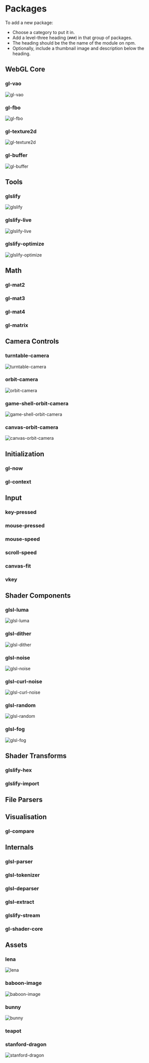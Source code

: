 # Packages

To add a new package:

* Choose a category to put it in.
* Add a level-three heading (`###`) in that group of packages.
* The heading should be the the name of the module on npm.
* Optionally, include a thumbnail image and description below the heading.

## WebGL Core

### gl-vao
![gl-vao](http://imgur.com/iv3pOSh.png)
### gl-fbo
![gl-fbo](http://imgur.com/xiXCQGN.png)
### gl-texture2d
![gl-texture2d](http://imgur.com/ZkcCvzx.jpg)
### gl-buffer
![gl-buffer](http://imgur.com/JFZGJBx.png)

## Tools

### glslify
![glslify](http://imgur.com/ThMYeUx.png)
### glslify-live
![glslify-live](http://imgur.com/9mmysos.png)
### glslify-optimize
![glslify-optimize](http://imgur.com/pF9tmNg.png)

## Math

### gl-mat2
### gl-mat3
### gl-mat4
### gl-matrix

## Camera Controls

### turntable-camera
![turntable-camera](http://imgur.com/3wiGD3K.png)
### orbit-camera
![orbit-camera](http://imgur.com/BPkl0Yh.png)
### game-shell-orbit-camera
![game-shell-orbit-camera](http://imgur.com/BPkl0Yh.png)
### canvas-orbit-camera
![canvas-orbit-camera](http://imgur.com/BPkl0Yh.png)

## Initialization

### gl-now
### gl-context

## Input

### key-pressed
### mouse-pressed
### mouse-speed
### scroll-speed
### canvas-fit
### vkey

## Shader Components

### glsl-luma
![glsl-luma](http://imgur.com/SRxqxj2.png)

### glsl-dither
![glsl-dither](http://imgur.com/D4ccYiJ.png)

### glsl-noise
![glsl-noise](http://imgur.com/BFITCvl.jpg)

### glsl-curl-noise
![glsl-curl-noise](http://imgur.com/ABlBkoE.png)

### glsl-random
![glsl-random](http://imgur.com/9EOo2or.png)

### glsl-fog
![glsl-fog](http://imgur.com/8l0otem.png)

## Shader Transforms

### glslify-hex
### glslify-import

## File Parsers
## Visualisation

### gl-compare

## Internals

### glsl-parser
### glsl-tokenizer
### glsl-deparser
### glsl-extract
### glslify-stream
### gl-shader-core

## Assets

### lena
![lena](http://imgur.com/eSx2pBu.png)

### baboon-image
![baboon-image](http://imgur.com/63yazJ1.png)

### bunny
![bunny](http://imgur.com/5VIykyD.png)

### teapot
### stanford-dragon
![stanford-dragon](http://imgur.com/XWYMq6J.png)
